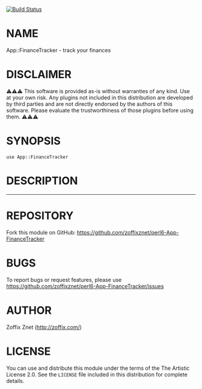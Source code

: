 [![Build Status](https://travis-ci.org/zoffixznet/perl6-App-FinanceTracker.svg)](https://travis-ci.org/zoffixznet/perl6-App-FinanceTracker)

# NAME

App::FinanceTracker - track your finances

# DISCLAIMER

⚠️⚠️⚠️ This software is provided as-is without warranties of any kind. Use at
your own risk. Any plugins not included in this distribution are developed by
third parties and are not directly endorsed by the authors of this software.
Please evaluate the trustworthiness of those plugins before using them. ⚠️⚠️⚠️

# SYNOPSIS

```perl6
use App::FinanceTracker
```

# DESCRIPTION

----

# REPOSITORY

Fork this module on GitHub:
https://github.com/zoffixznet/perl6-App-FinanceTracker

# BUGS

To report bugs or request features, please use
https://github.com/zoffixznet/perl6-App-FinanceTracker/issues

# AUTHOR

Zoffix Znet (http://zoffix.com/)

# LICENSE

You can use and distribute this module under the terms of the
The Artistic License 2.0. See the `LICENSE` file included in this
distribution for complete details.
